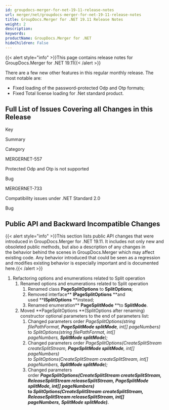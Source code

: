 ```yaml
---
id: groupdocs-merger-for-net-19-11-release-notes
url: merger/net/groupdocs-merger-for-net-19-11-release-notes
title: GroupDocs.Merger for .NET 19.11 Release Notes
weight: 2
description: 
keywords: 
productName: GroupDocs.Merger for .NET
hideChildren: False
---
```

{{< alert style="info" >}}This page contains release notes for GroupDocs.Merger for .NET 19.11{{< /alert >}}

There are a few new other features in this regular monthly release. The most notable are:

*   Fixed loading of the password-protected Odp and Otp formats;
*   Fixed Total license loading for .Net standard product.

## Full List of Issues Covering all Changes in this Release

Key

Summary

Category

MERGERNET-557

Protected Odp and Otp is not supported

Bug

MERGERNET-733

Compatibility issues under .NET Standard 2.0

Bug

## Public API and Backward Incompatible Changes

{{< alert style="info" >}}This section lists public API changes that were introduced in GroupDocs.Merger for .NET 19.11. It includes not only new and obsoleted public methods, but also a description of any changes in the behavior behind the scenes in GroupDocs.Merger which may affect existing code. Any behavior introduced that could be seen as a regression and modifies existing behavior is especially important and is documented here.{{< /alert >}}

1.  Refactoring options and enumerations related to Split operation
    1.  Renamed options and enumerations related to Split operation  
        1.  Renamed class **PageSplitOptions** to **SplitOptions**;
        2.  Removed interface** **IPageSplitOptions** **and used ****ISplitOptions** **instead;
        3.  Renamed enumeration** **PageSplitMode** **to ****SplitMode****.
    2.  Moved **PageSplitOptions **(SplitOptions after renaming) constructor optional parameters to the end of parameters list:
        1.  Changed parameters order *PageSplitOptions(string filePathFormat, **PageSplitMode splitMode**, int\[\] pageNumbers)*  
            to *SplitOptions(string filePathFormat, int\[\] pageNumbers, **SplitMode splitMode**);*
        2.  Changed parameters order **PageSplitOptions(CreateSplitStream createSplitStream, **PageSplitMode splitMode**, int\[\] pageNumbers)*  
            to *SplitOptions(CreateSplitStream createSplitStream, int\[\] pageNumbers, **SplitMode splitMode**);**
        3.  Changed parameters order ***PageSplitOptions(CreateSplitStream createSplitStream, ReleaseSplitStream releaseSplitStream, **PageSplitMode splitMode**, int\[\] pageNumbers)*  
            to *SplitOptions(CreateSplitStream createSplitStream, ReleaseSplitStream releaseSplitStream, int\[\] pageNumbers, **SplitMode splitMode**).***
